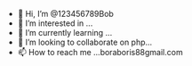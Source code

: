 - 👋 Hi, I’m @123456789Bob
- 👀 I’m interested in ...
- 🌱 I’m currently learning ...
- 💞️ I’m looking to collaborate on php...
- 📫 How to reach me ...boraboris88gmail.com

<!---
123456789Bob/123456789Bob is a ✨ special ✨ repository because its `README.md` (this file) appears on your GitHub profile.
You can click the Preview link to take a look at your changes.
--->
